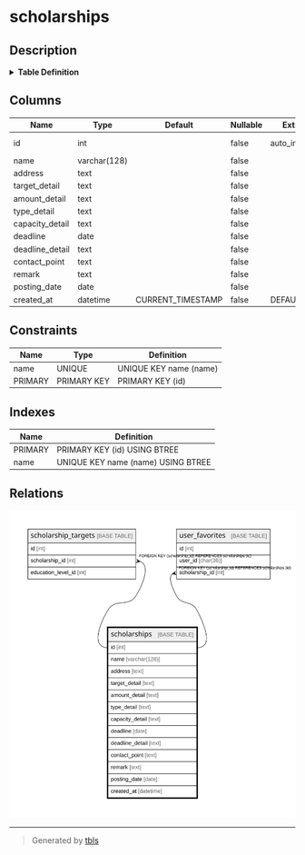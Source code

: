 # scholarships

## Description

<details>
<summary><strong>Table Definition</strong></summary>

```sql
CREATE TABLE `scholarships` (
  `id` int NOT NULL AUTO_INCREMENT,
  `name` varchar(128) COLLATE utf8mb4_unicode_ci NOT NULL,
  `address` text COLLATE utf8mb4_unicode_ci NOT NULL,
  `target_detail` text COLLATE utf8mb4_unicode_ci NOT NULL,
  `amount_detail` text COLLATE utf8mb4_unicode_ci NOT NULL,
  `type_detail` text COLLATE utf8mb4_unicode_ci NOT NULL,
  `capacity_detail` text COLLATE utf8mb4_unicode_ci NOT NULL,
  `deadline` date NOT NULL,
  `deadline_detail` text COLLATE utf8mb4_unicode_ci NOT NULL,
  `contact_point` text COLLATE utf8mb4_unicode_ci NOT NULL,
  `remark` text COLLATE utf8mb4_unicode_ci NOT NULL,
  `posting_date` date NOT NULL,
  `created_at` datetime NOT NULL DEFAULT CURRENT_TIMESTAMP,
  PRIMARY KEY (`id`),
  UNIQUE KEY `name` (`name`)
) ENGINE=InnoDB DEFAULT CHARSET=utf8mb4 COLLATE=utf8mb4_unicode_ci
```

</details>

## Columns

| Name | Type | Default | Nullable | Extra Definition | Children | Parents | Comment |
| ---- | ---- | ------- | -------- | ---------------- | -------- | ------- | ------- |
| id | int |  | false | auto_increment | [scholarship_targets](scholarship_targets.md) [user_favorites](user_favorites.md) |  |  |
| name | varchar(128) |  | false |  |  |  |  |
| address | text |  | false |  |  |  |  |
| target_detail | text |  | false |  |  |  |  |
| amount_detail | text |  | false |  |  |  |  |
| type_detail | text |  | false |  |  |  |  |
| capacity_detail | text |  | false |  |  |  |  |
| deadline | date |  | false |  |  |  |  |
| deadline_detail | text |  | false |  |  |  |  |
| contact_point | text |  | false |  |  |  |  |
| remark | text |  | false |  |  |  |  |
| posting_date | date |  | false |  |  |  |  |
| created_at | datetime | CURRENT_TIMESTAMP | false | DEFAULT_GENERATED |  |  |  |

## Constraints

| Name | Type | Definition |
| ---- | ---- | ---------- |
| name | UNIQUE | UNIQUE KEY name (name) |
| PRIMARY | PRIMARY KEY | PRIMARY KEY (id) |

## Indexes

| Name | Definition |
| ---- | ---------- |
| PRIMARY | PRIMARY KEY (id) USING BTREE |
| name | UNIQUE KEY name (name) USING BTREE |

## Relations

![er](scholarships.svg)

---

> Generated by [tbls](https://github.com/k1LoW/tbls)
